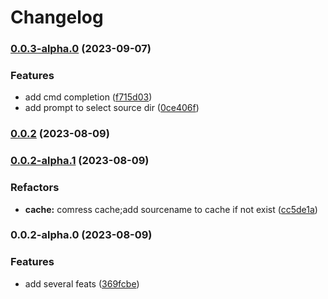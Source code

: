 # Changelog
### [0.0.3-alpha.0](https://github.com/isaaxite/hexo-filter-hidden-source/compare/v0.0.2...v0.0.3-alpha.0) (2023-09-07)


### Features

* add cmd completion ([f715d03](https://github.com/isaaxite/hexo-filter-hidden-source/commit/f715d033ee8175a9f661656d86832d38c56608b8))
* add prompt to select source dir ([0ce406f](https://github.com/isaaxite/hexo-filter-hidden-source/commit/0ce406f5f2d8cc19b79d987fd7ff83c5de7b700c))

### [0.0.2](https://github.com/isaaxite/hexo-filter-hidden-source/compare/v0.0.2-alpha.1...v0.0.2) (2023-08-09)

### [0.0.2-alpha.1](https://github.com/isaaxite/hexo-filter-hidden-source/compare/v0.0.2-alpha.0...v0.0.2-alpha.1) (2023-08-09)


### Refactors

* **cache:** comress cache;add sourcename to cache if not exist ([cc5de1a](https://github.com/isaaxite/hexo-filter-hidden-source/commit/cc5de1a93ed88eaface9d2be2c020feeb2c300fc))

### 0.0.2-alpha.0 (2023-08-09)


### Features

* add several feats ([369fcbe](https://github.com/isaaxite/hexo-filter-hidden-source/commit/369fcbe358c61ad8d195152facdd05adf37efed9))
